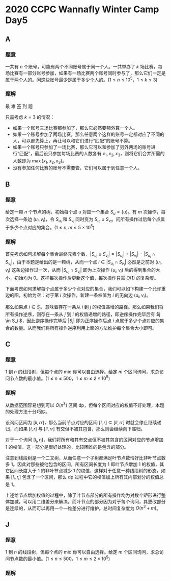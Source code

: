 # 2020 CCPC Wannafly Winter Camp Day5

## A

### 题意

一共有 $n$ 个账号，可能有两个不同账号属于同一个人。一共举办了 $k$ 场比赛，每场比赛有一部分账号参加，如果有一场比赛两个账号同时参与了，那么它们一定是属于两个人的。问这些账号最少是属于多少个人的。($1 \le n \le 10^5$，$1 \le k \le 3$)

### 题解

最  难  签  到  题

只需考虑 $k=3$ 的情况：

- 如果一个账号三场比赛都参加了，那么它必然要额外算一个人。
- 如果一个账号参加了两场比赛，那么任意两个这样的账号一定都对应了不同的人，可以都先算上，再让可以和它们进行“匹配”的账号不算。
- 如果一个账号只参加了一场比赛，那么它可以和参加了另外两场的账号进行“匹配”，最后设只参加每场比赛的人数各有 $x_1,x_2,x_3$，则将它们合并所需的人数即为 $\max(x_1,x_2,x_3)$。
- 没有参加任何比赛的账号不需要管，它们可以属于到任意一个人。

## B

### 题意

给定一颗 $n$ 个节点的树，初始每个点 $u$ 对应一个集合 $S_u=\{u\}$。有 $m$ 次操作，每次选择一条边 $(u_i,v_i)$，令 $S_{u_i}$ 和 $S_{v_i}$ 同时变为 $S_{u_i} \cup S_{v_i}$。问所有操作过后每个点属于多少个点对应的集合。($1 \le n,m \le 5 \times 10^5$)

### 题解

首先考虑如何求解每个集合最终元素个数，$|S_{u_i} \cup S_{v_i}| = |S_{u_i}|+|S_{v_i}|-|S_{u_i} \cap S_{v_i}|$，由于本题是给出的是一颗树，从而一个点 $i \in |S_{u_i} \cap S_{v_i}|$ 必然是之前对 $(u_i,v_i)$ 这条边操作过一次，从而 $|S_{u_i} \cap S_{v_i}|$ 即为上次操作 $(u_i,v_i)$ 后的得到集合的大小，初始均为 $0$。这样每次操作后更新这个值，每次操作只需 $O(1)$ 的复杂度。

下面考虑如何求解每个点属于多少个点对应的集合，我们可以如下构建一个允许重边的图，初始为空：对于第 $i$ 次操作，新建一条权值为 $i$ 的无向边 $(u_i,v_i)$。

那么如果点 $i \in S_j$，意味着存在一条从 $i$ 到 $j$ 的权值递增的路径。那么如果我们将所有操作逆序，则存在一条从 $j$ 到 $i$ 的权值递增的路径，即逆序操作完毕后有 $j \in S_i $，因此逆序操作完毕后 $|S_i|$ 即为正序操作后点 $i$ 点属于多少个点对应的集合的数量。从而我们将所有操作逆序利用上面的方法维护每个集合大小即可。

## C

### 题意

$1$ 到 $n$ 的线段树，但每个点的 mid 你可以自由选择。给定 $m$ 个区间询问，求总访问节点数的最小值。($1 \le n \le 500$，$1 \le m \le 2 \times 10^5$)

### 题解

从数据范围容易想到可以 $O(n^3)$ 区间 dp，但每个区间对应的权值不好处理，本题的处理方法十分巧妙。

设询问区间为 $[\textit{ll},\textit{rr}]$，那么当前节点对应的区间 $[l,r] \subseteq [\textit{ll},\textit{rr}]$ 时就会停止继续递归，而如果 $[l,r]$ 与 $[\textit{ll},\textit{rr}]$ 有交但不被其包含，那么则会继续向下递归。

对于一个询问 $[l_i,r_i]$，我们将所有和其有交点但不被其包含的区间对应的节点增加 $1$ 的权值，这一部分是很好处理的。比较困难的是包含的部分。

注意到线段树是一个二叉树，从而任意一个子树都满足叶节点数恰好比非叶节点数多 $1$。因此对那些被他包含的区间，所有区间长度为 $1$ 即叶节点增加 $1$ 的权值，其它区间长度大于 $1$ 的非叶节点减少 $1$ 的权值，这样对于任意一种线段树的形态，如果 $[l_i,r_i]$ 包含了一个区间，那么 dp 过程中它的权值加上所有其内部划分的权值总是 $1$。

上述给节点增加权值的过程中，除了叶节点部分的所有操作均为对数个矩形进行整体加减，可以用二维差分来解决。而叶节点的部分因为对于每个询问，其更改部分是连续的，从而可以再用一个一维差分进行维护。总时间复杂度为 $O(n^3+m)$。

## **J**

### 题意

$1$ 到 $n$ 的线段树，但每个点的 mid 你可以自由选择。给定 $m$ 个区间询问，求总访问节点数的最小值。($1 \le n \le 500$，$1 \le m \le 2 \times 10^5$)

### 题解